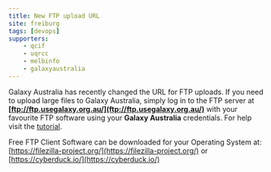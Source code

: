 ```yaml
---
title: New FTP upload URL
site: freiburg
tags: [devops]
supporters:
    - qcif
    - uqrcc
    - melbinfo
    - galaxyaustralia
---
```

Galaxy Australia has recently changed the URL for FTP uploads. If you need to upload large files to Galaxy Australia, simply log in to the FTP server at **[ftp://ftp.usegalaxy.org.au/](ftp://ftp.usegalaxy.org.au/)** with your favourite FTP software using your **Galaxy Australia** credentials. For help visit the [tutorial](https://galaxyproject.org/ftp-upload/).

Free FTP Client Software can be downloaded for your Operating System at: [https://filezilla-project.org/](https://filezilla-project.org/) or [https://cyberduck.io/](https://cyberduck.io/)
